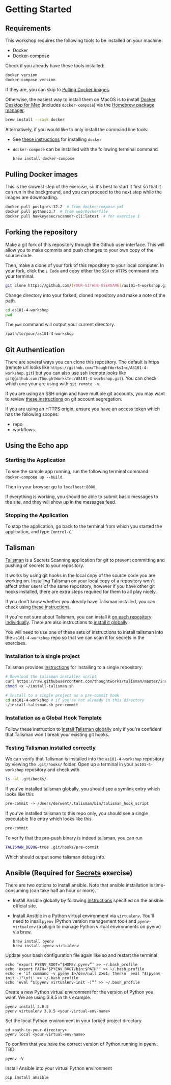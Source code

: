 # Getting Started

## Requirements

This workshop requires the following tools to be installed on your machine:

- Docker
- Docker-compose

Check if you already have these tools installed:
```bash
docker version
docker-compose version
```
If they are, you can skip to [Pulling Docker images](#pulling-docker-images).

Otherwise, the easiest way to install them on MacOS is to install [Docker Desktop for Mac](https://docs.docker.com/docker-for-mac/install/) (includes `docker-compose`) via the
[Homebrew package manager](https://docs.brew.sh/Installation).

```bash
brew install --cask docker
```

Alternatively, if you would like to only install the command line tools:

* See [these instructions](https://medium.com/crowdbotics/a-complete-one-by-one-guide-to-install-docker-on-your-mac-os-using-homebrew-e818eb4cfc3)
for installing `docker`

* `docker-compose` can be installed with the following terminal command
    ```bash
    brew install docker-compose
    ```

## Pulling Docker images

This is the slowest step of the exercise, so it's best to start it first so that it can run in the
background, and you can proceed to the next step while the images are downloading.

```bash
docker pull postgres:12.2  # from docker-compose.yml
docker pull python:3.7  # from web/Dockerfile
docker pull hawkeyesec/scanner-cli:latest  # for exercise 1
```

## Forking the repository

Make a git fork of this repository through the Github user interface. This will allow you to make
commits and push changes to your own copy of the source code.

Then, make a clone of your fork of this repository to your local computer. In your fork, click the
`⤓ Code` and copy either the `SSH` or `HTTPS` command into your terminal.

```bash
git clone https://github.com/[YOUR-GITHUB-USERNAME]/as101-4-workshop.git
```

Change directory into your forked, cloned repository and make a note of the path.

```bash
cd as101-4-workshop
pwd
```

The `pwd` command will output your current directory.

```txt
/path/to/your/as101-4-workshop
```

## Git Authentication

There are several ways you can clone this repository. The default is https (remote url looks like `https://github.com/ThoughtWorksInc/AS101-4-workshop.git`) but you can also use ssh (remote looks like `git@github.com:ThoughtWorksInc/AS101-4-workshop.git`). You can check which one your are using with `git remote -v`.

If you are using an SSH origin and have multiple git accounts, you may want to review [these instructions](https://sites.google.com/thoughtworks.com/infosec-hub/awareness-deprecated/git-account-segregation) on git account segregation.

If you are using an HTTPS origin, ensure you have an access token which has the following scopes:

- repo
- workflows

## Using the Echo app

### Starting the Application

To see the sample app running, run the following terminal command: `docker-compose up --build`.

Then in your browser go to `localhost:8000`.

If everything is working, you should be able to submit basic messages to the site, and they will
show up in the messages feed.

### Stopping the Application

To stop the application, go back to the terminal from which you started the application, and type
`Control-C`.

## Talisman

[Talisman](https://github.com/thoughtworks/talisman) is a Secrets Scanning application for git to
prevent committing and pushing of secrets to your repository.

It works by using git hooks in the local copy of the source code you are working on. Installing
Talisman on your local copy of a repository won't affect other users of the same repository, however
if you have other git hooks installed, there are extra steps required for them to all play nicely.

If you don't know whether you already have Talisman installed, you can check using [these instructions](#testing-talisman-installed-correctly).

If you're not sure about Talisman, you can install it
[on each repository individually](#installation-to-a-single-project). There are also instructions to
[install it globally](#installation-as-a-global-hook-template).

You will need to use one of these sets of instructions to install talisman into the `as101-4-workshop`
repo so that we can scan it for secrets in the exercises.

### Installation to a single project

Talisman provides
[instructions](https://github.com/thoughtworks/talisman#installation-to-a-single-project) for
installing to a single repository:

```bash
# Download the talisman installer script
curl https://raw.githubusercontent.com/thoughtworks/talisman/master/install.sh > ~/install-talisman.sh
chmod +x ~/install-talisman.sh
```

```bash
# Install to a single project as a pre-commit hook
cd as101-4-workshop # if you're not already in this directory
~/install-talisman.sh pre-commit
```

### Installation as a Global Hook Template

Follow these instruction to
[install Talisman globally](https://github.com/thoughtworks/talisman#installation-as-a-global-hook-template)
only if you're confident that Talisman won't break your existing git hooks.

### Testing Talisman installed correctly

We can verify that Talisman is installed into the `as101-4-workshop` repository by viewing the
`.git/hooks/` folder. Open up a terminal in your `as101-4-workshop` repository and check with

```bash
ls -al .git/hooks/
```

If you've installed talisman globally, you should see a symlink entry which looks like this

```txt
pre-commit -> /Users/derwent/.talisman/bin/talisman_hook_script
```

If you've installed talisman to this repo only, you should see a single executable file entry which
looks like this

```txt
pre-commit
```

To verify that the pre-push binary is indeed talisman, you can run

```bash
TALISMAN_DEBUG=true .git/hooks/pre-commit
```

Which should output some talisman debug info.

## Ansible (Required for [Secrets](instructions/04_secrets.md) exercise)

There are two options to install ansible. Note that ansible installation is time-consuming (can take half an hour or more).
* Install Ansible globally by following [instructions](https://docs.ansible.com/ansible/latest/installation_guide/intro_installation.html#from-pip) specified on the ansible official site. 
* Install Ansible in a Python virtual environment via `virtualenv`. You'll need to insall `pyenv` (Python version management tool) and `pyenv-virtualenv` (a plugin to manage Python virtual environments on pyenv) via brew.

    ```
    brew install pyenv
    brew install pyenv-virtualenv
    ```
Update your bash configuration file again like so and restart the terminal

```
echo ‘export PYENV_ROOT=”$HOME/.pyenv”’ >> ~/.bash_profile
echo 'export PATH="$PYENV_ROOT/bin:$PATH"' >> ~/.bash_profile
echo -e 'if command -v pyenv 1>/dev/null 2>&1; then\n  eval "$(pyenv init -)"\nfi' >> ~/.bash_profile
echo ‘eval “$(pyenv virtualenv-init -)”’ >> ~/.bash_profile
```


Create a new Python virtual environment for the version of Python you want. We are using 3.8.5 in this example.
```
pyenv install 3.8.5
pyenv virtualenv 3.8.5 <your-virtual-env-name>
```
Set the local Python environment in your forked project directory
```
cd <path-to-your-directory>
pyenv local <your-virtual-env-name>
```
To confirm that you have the correct version of Python running in pyenv:
TBD
```
pyenv -V
```

Install Ansible into your virtual Python environment
```
pip install ansible
```
